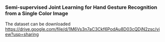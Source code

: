 ### Semi-supervised Joint Learning for Hand Gesture Recognition from a Single Color Image

The dataset can be downloaded https://drive.google.com/file/d/1M6Vs3n7aC3Ckf6PodAu8D03cQDjN2zsc/view?usp=sharing
